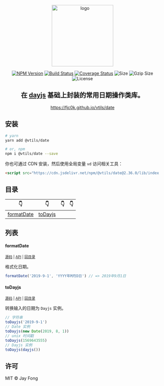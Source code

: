 <p align="center"><img width="200" src="https://raw.githubusercontent.com/fjc0k/vtils/master/logo.png" alt="logo"></p>

<p align="center"><a href="https://www.npmjs.com/package/@vtils/date"><img src="https://badge.fury.io/js/%40vtils%2Fdate.svg" alt="NPM Version"></a> <a href="https://travis-ci.org/fjc0k/vtils"><img src="https://travis-ci.org/fjc0k/vtils.svg?branch=master" alt="Build Status"></a> <a href="https://codecov.io/gh/fjc0k/vtils"><img src="https://codecov.io/gh/fjc0k/vtils/branch/master/graph/badge.svg" alt="Coverage Status"></a> <img src="https://badgen.net/bundlephobia/min/@vtils/date" alt="Size"> <img src="https://badgen.net/bundlephobia/minzip/@vtils/date" alt="Gzip Size"> <img src="https://badgen.net/github/license/fjc0k/vtils" alt="License"></p>

<h2 align="center">在 <a href="https://github.com/iamkun/dayjs">dayjs</a> 基础上封装的常用日期操作类库。</h2>

<p align="center">
  <a href="https://fjc0k.github.io/vtils/date">https://fjc0k.github.io/vtils/date</a>
</p>

## 安装

```bash
# yarn
yarn add @vtils/date

# or, npm
npm i @vtils/date --save
```

你也可通过 CDN 安装，然后使用全局变量 `vd` 访问相关工具：

```html
<script src="https://cdn.jsdelivr.net/npm/@vtils/date@2.36.0/lib/index.umd.min.js" crossorigin="anonymous"></script>
```

<!-- TYPEDOC -->

## 目录
<!-- Main!目录 -->
👇 | 👇 | 👇 | 👇
--- | --- | --- | ---
[formatDate](#formatdate) | [toDayjs](#todayjs) |  | 
<!-- Maini目录 -->

## 列表
<!-- Main!内容 -->
#### formatDate

<small>[源码](https://github.com/fjc0k/vtils/blob/master/packages/date/src/formatDate.ts#L15) | [API](https://fjc0k.github.io/vtils/date/globals.html#formatdate) | [回目录](#目录)</small>

格式化日期。

```ts
formatDate('2019-9-1', 'YYYY年M月D日') // => 2019年9月1日
```

#### toDayjs

<small>[源码](https://github.com/fjc0k/vtils/blob/master/packages/date/src/toDayjs.ts#L21) | [API](https://fjc0k.github.io/vtils/date/globals.html#todayjs) | [回目录](#目录)</small>

转换输入的日期为 `Dayjs` 实例。

```ts
// 字符串
toDayjs('2019-9-1')
// Date 实例
toDayjs(new Date(2019, 8, 1))
// unix 时间戳
toDayjs(1569643555)
// Dayjs 实例
toDayjs(dayjs())
```
<!-- Maini内容 -->

## 许可

MIT ©️ Jay Fong
